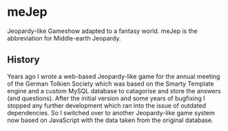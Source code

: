 # meJep
Jeopardy-like Gameshow adapted to a fantasy world. meJep is the abbreviation for Middle-earth Jeopardy.
## History
Years ago I wrote a web-based Jeopardy-like game for the annual meeting of the German Tolkien Society which was based on the Smarty Template engine and a custom MySQL database to catagorise and store the answers (and questions).
After the initial version and some years of bugfixing I stopped any further development which ran into the issue of outdated dependencies.
So I switched over to another Jeopardy-like game system now based on JavaScript with the data taken from the original database.
